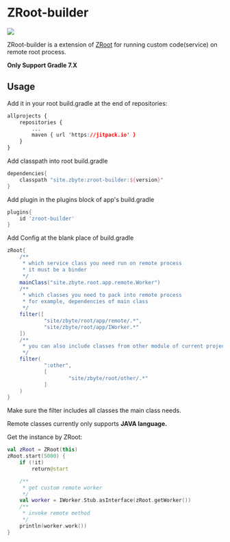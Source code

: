 # ZRoot-builder
[![](https://jitpack.io/v/site.zbyte/zroot-builder.svg)](https://jitpack.io/#site.zbyte/zroot-builder)

ZRoot-builder is a extension of [ZRoot](https://github.com/gogogoghost/ZRoot) for running custom code(service) on remote root process.

**Only Support Gradle 7.X**

## Usage

Add it in your root build.gradle at the end of repositories:

```css
allprojects {
    repositories {
        ...
        maven { url 'https://jitpack.io' }
    }
}
```

Add classpath into root build.gradle

```groovy
dependencies{
    classpath "site.zbyte:zroot-builder:${version}"
}
```

Add plugin in the plugins block of app's build.gradle

```groovy
plugins{
    id 'zroot-builder'
}
```

Add Config at the blank place of build.gradle

```groovy
zRoot{
    /**
     * which service class you need run on remote process
     * it must be a binder
     */
    mainClass("site.zbyte.root.app.remote.Worker")
    /**
     * which classes you need to pack into remote process
     * for example, dependencies of main class
     */
    filter([
            "site/zbyte/root/app/remote/.*",
            "site/zbyte/root/app/IWorker.*"
    ])
    /**
     * you can also include classes from other module of current project
     */
    filter(
            ":other",
            [
                    "site/zbyte/root/other/.*"
            ]
    )
}
```

Make sure the filter includes all classes the main class needs.

Remote classes currently only supports **JAVA language.**

Get the instance by ZRoot: 

```kotlin
val zRoot = ZRoot(this)
zRoot.start(5000) {
    if (!it)
        return@start

    /**
     * get custom remote worker
     */
    val worker = IWorker.Stub.asInterface(zRoot.getWorker())
    /**
     * invoke remote method
     */
    println(worker.work())
}
```
